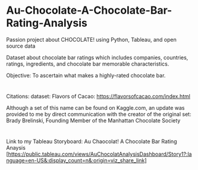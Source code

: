# Au-Chocolate-A-Chocolate-Bar-Rating-Analysis

Passion project about CHOCOLATE! using Python, Tableau, and open source data

Dataset about chocolate bar ratings which includes companies, countries, ratings, ingredients, and chocolate bar memorable characteristics.

Objective: To ascertain what makes a highly-rated chocolate bar.
#
Citations:
dataset: Flavors of Cacao: https://flavorsofcacao.com/index.html

Although a set of this name can be found on Kaggle.com, an update was provided to me by direct communication with the creator of the original set:
Brady Brelinski,
Founding Member of the Manhattan Chocolate Society 
#
Link to my Tableau Storyboard: Au Chaocolat! A Chocolate Bar Rating Anaysis
[https://public.tableau.com/views/AuChocolatAnalysisDashboard/Story1?:language=en-US&:display_count=n&:origin=viz_share_link]
